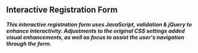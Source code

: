 ## Interactive Registration Form
***This interactive registration form uses JavaScript, validation & jQuery to enhance interactivity. Adjustments to the original CSS settings added visual enhancements, as well as focus to assist the user's navigation through the form.***
